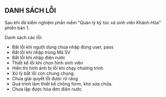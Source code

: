﻿## DANH SÁCH LỖI

Sau khi đã kiểm nghiệm phần mềm "Quản lý ký túc xá sinh viên Khánh Hòa" phiên bản
1. 

Danh sách các lỗi:
<ul>
	<li> Bắt lỗi khi người dùng chưa nhập đúng user, pass </li>
	<li> Bắt lỗi khi nhập trùng Mã SV</li>
	<li> Bắt lỗi khi nhập điện nước </li>
	<li> Thiết kế lỗi khi chọn hình sinh viên </li>
	<li> Hiển thị hình ảnh bị lỗi khi chạy chương trình </li>
	<li> Xử lý bắt lỗi còn chung chung.</li>
	<li> Chưa giải quyết lỗi được rõ ràng </li>
	<li> Quá trình làm thiết kế chồng form, khó sửa chữa. </li>
	<li> Chưa lập được hóa đơn điện nước </li>
</ul>